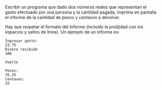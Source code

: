 Escribir un programa que dado dos números reales que representan el gasto efectuado por una persona y la cantidad pagada, imprima en pantalla el informe de la cantidad de pesos y centavos a devolver.

Hay que respetar el formato del informe (incluido la prolijidad con los espacios y saltos de linea). Un ejemplo de un informe es:

```
Ingresar gasto:
23.75
Dinero recibido
100

Vuelto

Pesos:
76.25
Centavos:
25
```